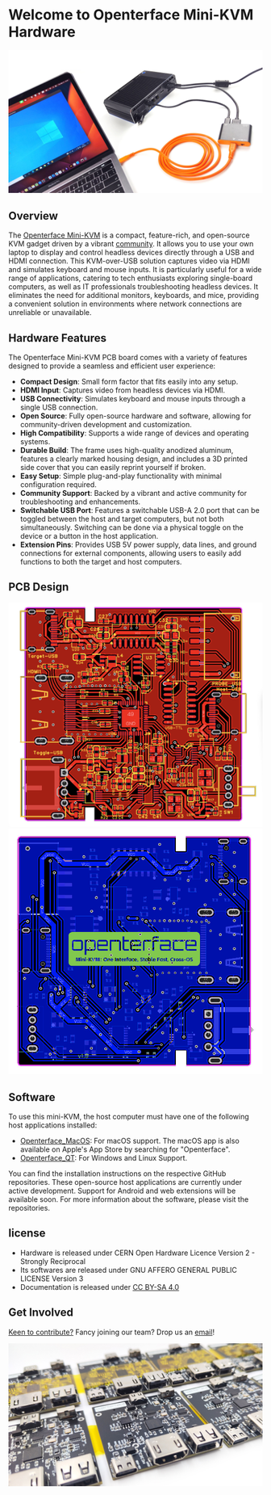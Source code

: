 # Welcome to Openterface Mini-KVM Hardware

![use-case-pc-angled-view](docs/use-case-pc-angled-view.jpg)

## Overview

The [Openterface Mini-KVM](https://openterface.com/) is a compact, feature-rich, and open-source KVM gadget driven by a vibrant [community](https://openterface.com/community/). It allows you to use your own laptop to display and control headless devices directly through a USB and HDMI connection. This KVM-over-USB solution captures video via HDMI and simulates keyboard and mouse inputs. It is particularly useful for a wide range of applications, catering to tech enthusiasts exploring single-board computers, as well as IT professionals troubleshooting headless devices. It eliminates the need for additional monitors, keyboards, and mice, providing a convenient solution in environments where network connections are unreliable or unavailable.

## Hardware Features

The Openterface Mini-KVM PCB board comes with a variety of features designed to provide a seamless and efficient user experience:

- **Compact Design**: Small form factor that fits easily into any setup.
- **HDMI Input**: Captures video from headless devices via HDMI.
- **USB Connectivity**: Simulates keyboard and mouse inputs through a single USB connection.
- **Open Source**: Fully open-source hardware and software, allowing for community-driven development and customization.
- **High Compatibility**: Supports a wide range of devices and operating systems.
- **Durable Build**: The frame uses high-quality anodized aluminum, features a clearly marked housing design, and includes a 3D printed side cover that you can easily reprint yourself if broken.
- **Easy Setup**: Simple plug-and-play functionality with minimal configuration required.
- **Community Support**: Backed by a vibrant and active community for troubleshooting and enhancements.
- **Switchable USB Port**: Features a switchable USB-A 2.0 port that can be toggled between the host and target computers, but not both simultaneously. Switching can be done via a physical toggle on the device or a button in the host application.
- **Extension Pins**: Provides USB 5V power supply, data lines, and ground connections for external components, allowing users to easily add functions to both the target and host computers.

## PCB Design
![pcb-v1.9-front](docs/pcb-v1-9-front.jpg)
![pcb-v1.9-back](docs/pcb-v1-9-back.jpg)

## Software

To use this mini-KVM, the host computer must have one of the following host applications installed: 
- [Openterface_MacOS](https://github.com/TechxArtisanStudio/Openterface_MacOS): For macOS support. The macOS app is also available on Apple's App Store by searching for "Openterface".
- [Openterface_QT](https://github.com/TechxArtisanStudio/Openterface_QT): For Windows and Linux Support.

You can find the installation instructions on the respective GitHub repositories. These open-source host applications are currently under active development. Support for Android and web extensions will be available soon. For more information about the software, please visit the repositories.

## license
- Hardware is released under CERN Open Hardware Licence Version 2 - Strongly Reciprocal
- Its softwares are released under GNU AFFERO GENERAL PUBLIC LICENSE Version 3
- Documentation is released under [CC BY-SA 4.0](https://creativecommons.org/licenses/by-sa/4.0/legalcode)

## Get Involved

[Keen to contribute?](https://openterface.com/contributing/) Fancy joining our team? Drop us an [email](mailto:info@techxartisan.com)!

![docs/mini-kvm-pcb-showcase.jpg](docs/mini-kvm-pcb-showcase.jpg)